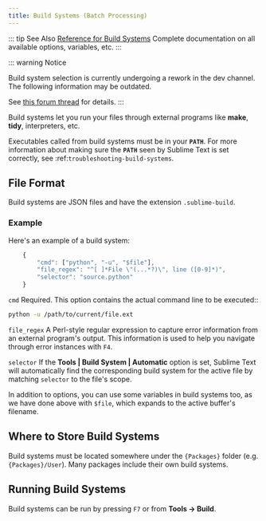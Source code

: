 ```yaml
---
title: Build Systems (Batch Processing)
---
```


::: tip See Also
[Reference for Build Systems](./reference/build_systems)
    Complete documentation on all available options, variables, etc.
:::

::: warning Notice

   Build system selection is currently
   undergoing a rework in the dev channel.
   The following information may be outdated.

   See [this forum thread](https://forum.sublimetext.com/t/build-systems/14435) for details.
:::

Build systems let you run your files
through external programs like
**make**, **tidy**, interpreters, etc.

Executables called from build systems
must be in your **`PATH`**.
For more information about making sure
the **`PATH`** seen by Sublime Text
is set correctly, see :ref:`troubleshooting-build-systems`.


## File Format

Build systems are JSON files
and have the extension `.sublime-build`.

### Example

Here's an example of a build system:

```js
    {
        "cmd": ["python", "-u", "$file"],
        "file_regex": "^[ ]*File \"(...*?)\", line ([0-9]*)",
        "selector": "source.python"
    }
```

`cmd`
    Required. This option contains the actual command line
    to be executed::

```bash
python -u /path/to/current/file.ext
```

`file_regex`
    A Perl-style regular expression
    to capture error information
    from an external program's output.
    This information is used
    to help you navigate through error instances with `F4`.

`selector`
    If the **Tools | Build System | Automatic** option is set,
    Sublime Text will automatically find
    the corresponding build system for the active file
    by matching `selector` to the file's scope.

In addition to options,
you can use some variables in build systems too,
as we have done above with `$file`,
which expands to the active buffer's filename.


## Where to Store Build Systems

Build systems must be located somewhere
under the `{Packages}` folder
(e.g. `{Packages}/User`).
Many packages include their own build systems.


## Running Build Systems

Build systems can be run by pressing `F7`
or from **Tools → Build**.